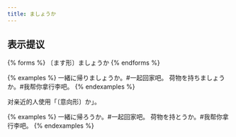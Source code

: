 ```yaml
---
title: ましょうか
---
```


## 表示提议

{% forms %}
〔ます形〕ましょうか
{% endforms %}

{% examples %}
一緒に帰りましょうか。#一起回家吧。
荷物を持ちましょうか。#我帮你拿行李吧。
{% endexamples %}

对亲近的人使用「〔意向形〕か」。

{% examples %}
一緒に帰ろうか。#一起回家吧。
荷物を持とうか。#我帮你拿行李吧。
{% endexamples %}

